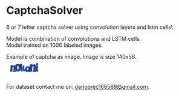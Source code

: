 # CaptchaSolver
6 or 7 letter captcha solver using convolution layers and lstm cells\

Model is combination of convolutions and LSTM cells.\
Model trained on 1000 labeled images.

Example of captcha as image. Image is size 140x56.\
![alt text](https://github.com/dorec1665/CaptchaSolver/blob/master/image.png?raw=true)

For dataset contact me on: darioorec166569@gmail.com.
